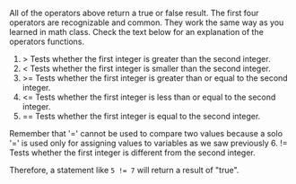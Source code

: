 All of the operators above return a true or false result. The first four operators are recognizable and common. They work the same way as you learned in math class. Check the text below for an explanation of the operators functions.

1. \> Tests whether the first integer is greater than the second integer.
2. < Tests whether the first integer is smaller than the second integer.
3. \>= Tests whether the first integer is greater than or equal to the second integer.
4. <= Tests whether the first integer is less than or equal to the second integer.
5. == Tests whether the first integer is equal to the second integer. <br>

Remember that '=' cannot be used to compare two values because a solo '=' is used only for assigning values to variables as we saw previously
6. != Tests whether the first integer is different from the second integer. <br>

Therefore, a statement like `5 != 7` will return a result of "true".

